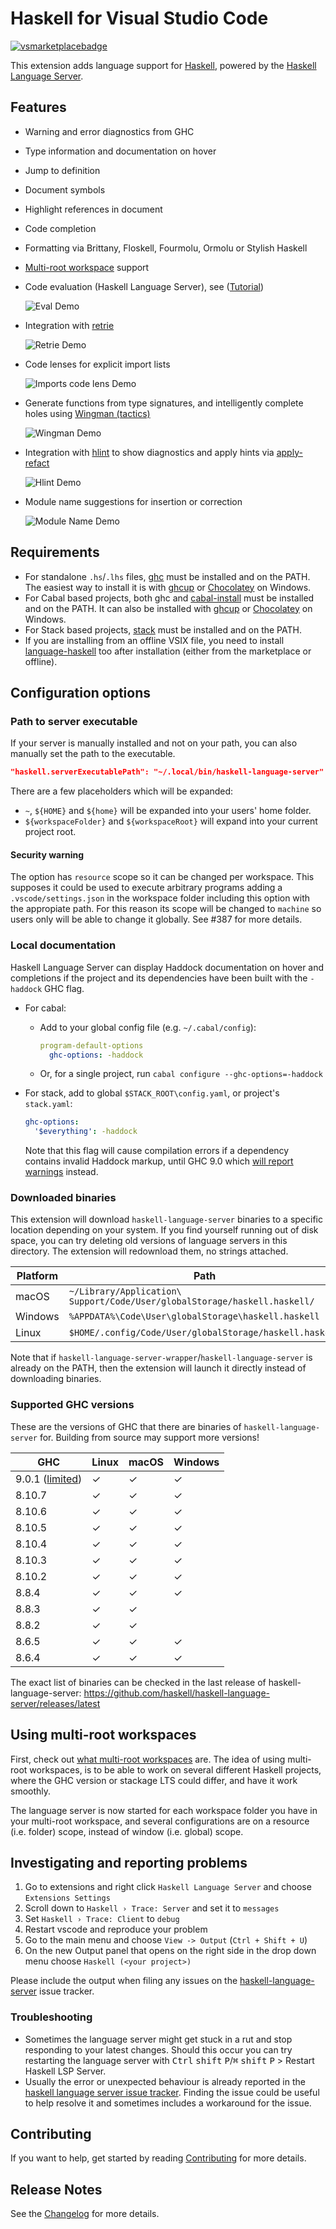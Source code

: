 # Haskell for Visual Studio Code

[![vsmarketplacebadge](https://vsmarketplacebadge.apphb.com/version/haskell.haskell.svg)](https://marketplace.visualstudio.com/items?itemName=haskell.haskell)

This extension adds language support for [Haskell](https://haskell.org), powered by the [Haskell Language Server](https://github.com/haskell/haskell-language-server).

## Features

- Warning and error diagnostics from GHC
- Type information and documentation on hover
- Jump to definition
- Document symbols
- Highlight references in document
- Code completion
- Formatting via Brittany, Floskell, Fourmolu, Ormolu or Stylish Haskell
- [Multi-root workspace](https://code.visualstudio.com/docs/editor/multi-root-workspaces) support
- Code evaluation (Haskell Language Server), see ([Tutorial](https://github.com/haskell/haskell-language-server/blob/master/plugins/hls-eval-plugin/README.md))

  ![Eval Demo](https://raw.githubusercontent.com/haskell/haskell-language-server/master/plugins/hls-eval-plugin/demo.gif)

- Integration with [retrie](https://hackage.haskell.org/package/retrie)

  ![Retrie Demo](https://i.imgur.com/Ev7B87k.gif)

- Code lenses for explicit import lists

  ![Imports code lens Demo](https://imgur.com/pX9kvY4.gif)

- Generate functions from type signatures, and intelligently complete holes using [Wingman (tactics)](https://github.com/haskell/haskell-language-server/tree/master/plugins/hls-tactics-plugin)

  ![Wingman Demo](https://user-images.githubusercontent.com/307223/92657198-3d4be400-f2a9-11ea-8ad3-f541c8eea891.gif)

- Integration with [hlint](https://github.com/ndmitchell/hlint) to show diagnostics and apply hints via [apply-refact](https://github.com/mpickering/apply-refact)

  ![Hlint Demo](https://user-images.githubusercontent.com/54035/110860028-8f9fa900-82bc-11eb-9fe5-6483d8bb95e6.gif)

- Module name suggestions for insertion or correction

  ![Module Name Demo](https://user-images.githubusercontent.com/54035/110860755-78ad8680-82bd-11eb-9845-9ea4b1cc1f76.gif)

## Requirements

- For standalone `.hs`/`.lhs` files, [ghc](https://www.haskell.org/ghc/) must be installed and on the PATH. The easiest way to install it is with [ghcup](https://www.haskell.org/ghcup/) or [Chocolatey](https://www.haskell.org/platform/windows.html) on Windows.
- For Cabal based projects, both ghc and [cabal-install](https://www.haskell.org/cabal/) must be installed and on the PATH. It can also be installed with [ghcup](https://www.haskell.org/ghcup/) or [Chocolatey](https://www.haskell.org/platform/windows.html) on Windows.
- For Stack based projects, [stack](http://haskellstack.org) must be installed and on the PATH.
- If you are installing from an offline VSIX file, you need to install [language-haskell](https://github.com/JustusAdam/language-haskell) too after installation (either from the marketplace or offline).

## Configuration options

### Path to server executable

If your server is manually installed and not on your path, you can also manually set the path to the executable.

```json
"haskell.serverExecutablePath": "~/.local/bin/haskell-language-server"
```

There are a few placeholders which will be expanded:

- `~`, `${HOME}` and `${home}` will be expanded into your users' home folder.
- `${workspaceFolder}` and `${workspaceRoot}` will expand into your current project root.

#### Security warning

The option has `resource` scope so it can be changed per workspace.
This supposes it could be used to execute arbitrary programs adding a `.vscode/settings.json` in the workspace folder including this option with the appropiate path.
For this reason its scope will be changed to `machine` so users only will be able to change it globally.
See #387 for more details.

### Local documentation

Haskell Language Server can display Haddock documentation on hover and completions if the project and
its dependencies have been built with the `-haddock` GHC flag.

- For cabal:

  - Add to your global config file (e.g. `~/.cabal/config`):

    ```yaml
    program-default-options
      ghc-options: -haddock
    ```

  - Or, for a single project, run `cabal configure --ghc-options=-haddock`

- For stack, add to global `$STACK_ROOT\config.yaml`, or project's `stack.yaml`:

  ```yaml
  ghc-options:
    '$everything': -haddock
  ```

  Note that this flag will cause compilation errors if a dependency contains invalid Haddock markup,
  until GHC 9.0 which [will report warnings](https://gitlab.haskell.org/ghc/ghc/-/merge_requests/2377)
  instead.

### Downloaded binaries

This extension will download `haskell-language-server` binaries to a specific location depending on your system. If you find yourself running out of disk space, you can try deleting old versions of language servers in this directory. The extension will redownload them, no strings attached.

| Platform | Path                                                                      |
| -------- | ------------------------------------------------------------------------- |
| macOS    | `~/Library/Application\ Support/Code/User/globalStorage/haskell.haskell/` |
| Windows  | `%APPDATA%\Code\User\globalStorage\haskell.haskell`                       |
| Linux    | `$HOME/.config/Code/User/globalStorage/haskell.haskell`                   |

Note that if `haskell-language-server-wrapper`/`haskell-language-server` is already on the PATH, then the extension will launch it directly instead of downloading binaries.

### Supported GHC versions

These are the versions of GHC that there are binaries of `haskell-language-server` for. Building from source may support more versions!

| GHC                                                                              | Linux | macOS | Windows |
| -------------------------------------------------------------------------------- | ----- | ----- | ------- |
| 9.0.1 ([limited](https://github.com/haskell/haskell-language-server/issues/297)) | ✓     | ✓     | ✓       |
| 8.10.7                                                                           | ✓     | ✓     | ✓       |
| 8.10.6                                                                           | ✓     | ✓     | ✓       |
| 8.10.5                                                                           | ✓     | ✓     | ✓       |
| 8.10.4                                                                           | ✓     | ✓     | ✓       |
| 8.10.3                                                                           | ✓     | ✓     | ✓       |
| 8.10.2                                                                           | ✓     | ✓     | ✓       |
| 8.8.4                                                                            | ✓     | ✓     | ✓       |
| 8.8.3                                                                            | ✓     | ✓     |         |
| 8.8.2                                                                            | ✓     | ✓     |         |
| 8.6.5                                                                            | ✓     | ✓     | ✓       |
| 8.6.4                                                                            | ✓     | ✓     | ✓       |

The exact list of binaries can be checked in the last release of haskell-language-server: <https://github.com/haskell/haskell-language-server/releases/latest>

## Using multi-root workspaces

First, check out [what multi-root workspaces](https://code.visualstudio.com/docs/editor/multi-root-workspaces) are. The idea of using multi-root workspaces, is to be able to work on several different Haskell projects, where the GHC version or stackage LTS could differ, and have it work smoothly.

The language server is now started for each workspace folder you have in your multi-root workspace, and several configurations are on a resource (i.e. folder) scope, instead of window (i.e. global) scope.

## Investigating and reporting problems

1. Go to extensions and right click `Haskell Language Server` and choose `Extensions Settings`
2. Scroll down to `Haskell › Trace: Server` and set it to `messages`
3. Set `Haskell › Trace: Client` to `debug`
4. Restart vscode and reproduce your problem
5. Go to the main menu and choose `View -> Output` (`Ctrl + Shift + U`)
6. On the new Output panel that opens on the right side in the drop down menu choose `Haskell (<your project>)`

Please include the output when filing any issues on the [haskell-language-server](https://github.com/haskell/haskell-language-server/issues/new) issue tracker.

### Troubleshooting

- Sometimes the language server might get stuck in a rut and stop responding to your latest changes.
  Should this occur you can try restarting the language server with <kbd>Ctrl</kbd> <kbd>shift</kbd> <kbd>P</kbd>/<kbd>⌘</kbd> <kbd>shift</kbd> <kbd>P</kbd> > Restart Haskell LSP Server.
- Usually the error or unexpected behaviour is already reported in the [haskell language server issue tracker](https://github.com/haskell/haskell-language-server/issues). Finding the issue could be useful to help resolve it and sometimes includes a workaround for the issue.

## Contributing

If you want to help, get started by reading [Contributing](https://github.com/haskell/vscode-haskell/blob/master/Contributing.md) for more details.

## Release Notes

See the [Changelog](https://github.com/haskell/vscode-haskell/blob/master/Changelog.md) for more details.
